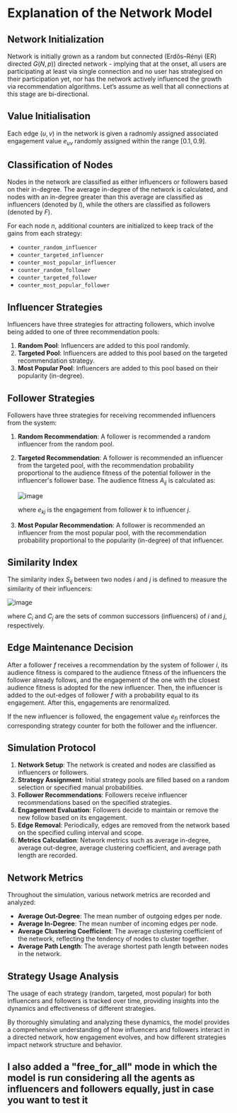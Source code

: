 # Explanation of the Network Model

## Network Initialization

Network is initially grown as a random but connected (Erdős–Rényi (ER) directed $G(N, p)$) directed network - implying that at the onset, all users are participating at least via single connection and no user has strategised on their participation yet, nor has the network actively influenced
the growth via recommendation algorithms. Let’s assume as well that all connections at this stage are bi-directional.

## Value Initialisation 

Each edge $(u, v)$ in the network is given a radnomly assigned associated engagement value $e_{uv}$ randomly assigned within the range $[0.1, 0.9]$.

## Classification of Nodes

Nodes in the network are classified as either influencers or followers based on their in-degree. The average in-degree of the network is calculated, and nodes with an in-degree greater than this average are classified as influencers (denoted by $I$), while the others are classified as followers (denoted by $F$).

For each node $n$, additional counters are initialized to keep track of the gains from each strategy:
- `counter_random_influencer`
- `counter_targeted_influencer`
- `counter_most_popular_influencer`
- `counter_random_follower`
- `counter_targeted_follower`
- `counter_most_popular_follower`

## Influencer Strategies

Influencers have three strategies for attracting followers, which involve being added to one of three recommendation pools:
1. **Random Pool**: Influencers are added to this pool randomly.
2. **Targeted Pool**: Influencers are added to this pool based on the targeted recommendation strategy.
3. **Most Popular Pool**: Influencers are added to this pool based on their popularity (in-degree).

## Follower Strategies

Followers have three strategies for receiving recommended influencers from the system:
1. **Random Recommendation**: A follower is recommended a random influencer from the random pool.
2. **Targeted Recommendation**: A follower is recommended an influencer from the targeted pool, with the recommendation probability proportional to the audience fitness of the potential follower in the influencer's follower base. The audience fitness $A_{ij}$ is calculated as:
   
   ![image](https://github.com/noayasmine/ABM_project/assets/71283957/886c8112-221b-4c59-a81c-a12af83fd965)
   
   where $e_{kj}$ is the engagement from follower $k$ to influencer $j$.
4. **Most Popular Recommendation**: A follower is recommended an influencer from the most popular pool, with the recommendation probability proportional to the popularity (in-degree) of that influencer.

## Similarity Index

The similarity index $S_{ij}$ between two nodes $i$ and $j$ is defined to measure the similarity of their influencers:

![image](https://github.com/noayasmine/ABM_project/assets/71283957/99fdd276-1ad5-4a57-ad31-161892fa7cf5)

where $C_i$ and $C_j$ are the sets of common successors (influencers) of $i$ and $j$, respectively.

## Edge Maintenance Decision

After a follower $f$ receives a recommendation by the system of follower $i$, its audience fitness is compared to the audience fitness of the influencers the follower already follows, and the engagement of the one with the closest audience fitness is adopted for the new influencer. Then, the influencer is added to the out-edges of follower $f$ with a probability equal to its engagement. After this, engagements are renormalized.

If the new influencer is followed, the engagement value $e_{fi}$ reinforces the corresponding strategy counter for both the follower and the influencer.

## Simulation Protocol

1. **Network Setup**: The network is created and nodes are classified as influencers or followers.
2. **Strategy Assignment**: Initial strategy pools are filled based on a random selection or specified manual probabilities.
3. **Follower Recommendations**: Followers receive influencer recommendations based on the specified strategies.
4. **Engagement Evaluation**: Followers decide to maintain or remove the new follow based on its engagement.
5. **Edge Removal**: Periodically, edges are removed from the network based on the specified culling interval and scope.
6. **Metrics Calculation**: Network metrics such as average in-degree, average out-degree, average clustering coefficient, and average path length are recorded.

## Network Metrics

Throughout the simulation, various network metrics are recorded and analyzed:
- **Average Out-Degree**: The mean number of outgoing edges per node.
- **Average In-Degree**: The mean number of incoming edges per node.
- **Average Clustering Coefficient**: The average clustering coefficient of the network, reflecting the tendency of nodes to cluster together.
- **Average Path Length**: The average shortest path length between nodes in the network.

## Strategy Usage Analysis

The usage of each strategy (random, targeted, most popular) for both influencers and followers is tracked over time, providing insights into the dynamics and effectiveness of different strategies.

By thoroughly simulating and analyzing these dynamics, the model provides a comprehensive understanding of how influencers and followers interact in a directed network, how engagement evolves, and how different strategies impact network structure and behavior.


## I also added a "free_for_all" mode in which the model is run considering all the agents as influencers and followers equally, just in case you want to test it

